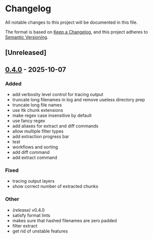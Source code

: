 # Changelog

All notable changes to this project will be documented in this file.

The format is based on [Keep a Changelog](https://keepachangelog.com/en/1.0.0/),
and this project adheres to [Semantic Versioning](https://semver.org/spec/v2.0.0.html).

## [Unreleased]

## [0.4.0](https://github.com/LeagueToolkit/wadtools/releases/tag/v0.4.0) - 2025-10-07

### Added

- add verbosity level control for tracing output
- truncate long filenames in log and remove useless directory prep
- truncate long file names
- use ltk chunk extensions
- make regex case insensitive by default
- use fancy regex
- add aliases for extract and diff commands
- allow multiple filter types
- add extraction progress bar
- test
- workflows and sorting
- add diff command
- add extract command

### Fixed

- tracing output layers
- show correct number of extracted chunks

### Other

- *(release)* v0.4.0
- satisfy format lints
- makes sure that hashed filenames are zero padded
- filter extract
- get rid of unstable features
